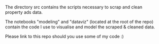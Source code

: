 The directory src contains the scripts necessary to scrap and clean property ads data. 

The notebooks "modeling" and "dataviz" (located at the root of the repo) contain the code I use to visualise and model the scraped & cleaned data.

Please link to this repo should you use some of my code :)
